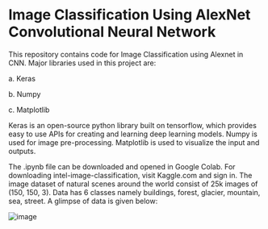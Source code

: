# Image Classification Using AlexNet Convolutional Neural Network

This repository contains code for Image Classification using Alexnet in CNN.
Major libraries used in this project are: 
 
 a. Keras
 
 b. Numpy
  
 c. Matplotlib
 
Keras is an open-source python library built on tensorflow, which provides easy to use APIs for creating and learning deep learning models.
Numpy is used for image pre-processing.
Matplotlib is used to visualize the input and outputs.

The .ipynb file can be downloaded and opened in Google Colab. For downloading intel-image-classification, visit Kaggle.com and sign in.
The image dataset of natural scenes around the world consist of 25k images of (150, 150, 3). Data has 6 classes namely buildings, forest, glacier, mountain, sea, street. A glimpse of data is given below: 

 ![image](https://user-images.githubusercontent.com/57839737/208506035-1f3fa22a-b810-4e35-8bde-9e1c1cfd2e79.png)
